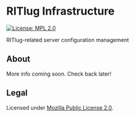 RITlug Infrastructure
=================

[![License: MPL 2.0](https://img.shields.io/badge/License-MPL%202.0-brightgreen.svg)](https://opensource.org/licenses/MPL-2.0)

RITlug-related server configuration management


## About

More info coming soon.
Check back later!


## Legal

Licensed under [Mozilla Public License 2.0](https://www.mozilla.org/en-US/MPL/).

